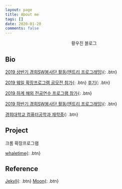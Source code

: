 ```yaml
---
layout: page
title: About me
tags: []
date: 2020-01-20
comments: false
---
```

    
<center>황우진 블로그<br></center>

## Bio

[2019 상반기 경희SW봉사단 활동(엔트리 프로그래밍)](swedu.khu.ac.kr/html_2018/05/03.php){: .btn}

[2019 웨일 확장프로그램 공모전 참가](https://blog.naver.com/whaleteam/221651840602){: .btn} [후기](https://woojin-hwang.github.io/whaletime/){: .btn}

[2019 하계 해외 전공연수 프로그램 참가](ce.khu.ac.kr/?hCode=BOARD&page=view&idx=1317&bo_idx=2&hCode=BOARD&bo_idx=2&sfl=title&stx=연수){: .btn}

[2019 하반기 경희SW봉사단 활동(엔트리 프로그래밍)](swedu.khu.ac.kr/html_2018/05/03.php){: .btn}

[경희대학교 컴퓨터공학과 재학중](ce.khu.ac.kr){: .btn}

## Project

크롬 확장프로그램

[whaletime](https://woojin-hwang.github.io/whaletime/){: .btn}

## Reference

[Jekyll](https://jekyllrb.com){: .btn} [Moon](https://github.com/TaylanTatli/Moon){: .btn}
